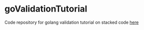 # goValidationTutorial

Code repository for golang validation tutorial on stacked code [here](https://stackedco.de/validating-rest-input-fields-using-golang-structs)
